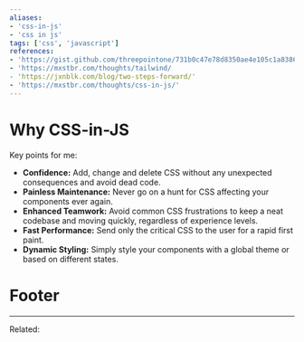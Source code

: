 ```yaml
---
aliases:
- 'css-in-js'
- 'css in js'
tags: ['css', 'javascript']
references:
- 'https://gist.github.com/threepointone/731b0c47e78d8350ae4e105c1a83867d'
- 'https://mxstbr.com/thoughts/tailwind/
- 'https://jxnblk.com/blog/two-steps-forward/'
- 'https://mxstbr.com/thoughts/css-in-js/'
---
```


# Why CSS-in-JS
Key points for me:
- **Confidence:** Add, change and delete CSS without any unexpected consequences and avoid dead code.
- **Painless Maintenance:** Never go on a hunt for CSS affecting your components ever again.
- **Enhanced Teamwork:** Avoid common CSS frustrations to keep a neat codebase and moving quickly, regardless of experience levels.
- **Fast Performance:** Send only the critical CSS to the user for a rapid first paint.
- **Dynamic Styling:** Simply style your components with a global theme or based on different states.

# Footer
---
Related: 